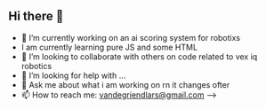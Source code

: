 ## Hi there 👋


- 🔭 I’m currently working on an ai scoring system for robotixs
- I am currently learning pure JS and some HTML 
- 👯 I’m looking to collaborate with others on code related to vex iq robotics
- 🤔 I’m looking for help with ...
- 💬 Ask me about what i am working on rn it changes ofter
- 📫 How to reach me: vandegriendlars@gmail.com
-->
